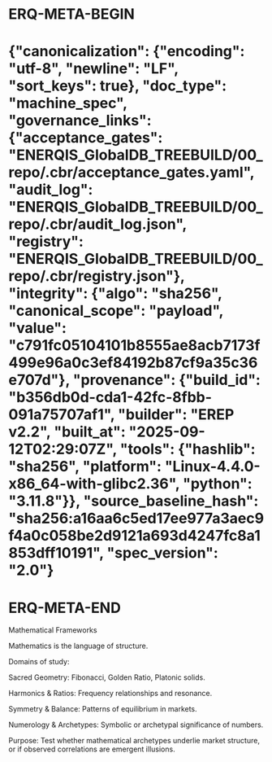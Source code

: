 # ERQ-META-BEGIN
# {"canonicalization": {"encoding": "utf-8", "newline": "LF", "sort_keys": true}, "doc_type": "machine_spec", "governance_links": {"acceptance_gates": "ENERQIS_GlobalDB_TREEBUILD/00_repo/.cbr/acceptance_gates.yaml", "audit_log": "ENERQIS_GlobalDB_TREEBUILD/00_repo/.cbr/audit_log.json", "registry": "ENERQIS_GlobalDB_TREEBUILD/00_repo/.cbr/registry.json"}, "integrity": {"algo": "sha256", "canonical_scope": "payload", "value": "c791fc05104101b8555ae8acb7173f499e96a0c3ef84192b87cf9a35c36e707d"}, "provenance": {"build_id": "b356db0d-cda1-42fc-8fbb-091a75707af1", "builder": "EREP v2.2", "built_at": "2025-09-12T02:29:07Z", "tools": {"hashlib": "sha256", "platform": "Linux-4.4.0-x86_64-with-glibc2.36", "python": "3.11.8"}}, "source_baseline_hash": "sha256:a16aa6c5ed17ee977a3aec9f4a0c058be2d9121a693d4247fc8a1853dff10191", "spec_version": "2.0"}
# ERQ-META-END
Mathematical Frameworks

Mathematics is the language of structure.

Domains of study:

Sacred Geometry: Fibonacci, Golden Ratio, Platonic solids.

Harmonics & Ratios: Frequency relationships and resonance.

Symmetry & Balance: Patterns of equilibrium in markets.

Numerology & Archetypes: Symbolic or archetypal significance of numbers.

Purpose: Test whether mathematical archetypes underlie market structure, or if observed correlations are emergent illusions.